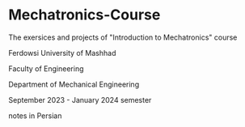 # Mechatronics-Course
The exersices and projects of "Introduction to Mechatronics" course

Ferdowsi University of Mashhad

Faculty of Engineering

Department of Mechanical Engineering

September 2023 - January 2024 semester


notes in Persian
